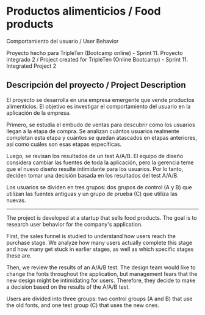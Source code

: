 # Productos alimenticios / Food products
Comportamiento del usuario / User Behavior

Proyecto hecho para TripleTen (Bootcamp online) - Sprint 11. Proyecto integrado 2 / Project created for TripleTen (Online Bootcamp) - Sprint 11. Integrated Project 2

## Descripción del proyecto / Project Description
El proyecto se desarrolla en una empresa emergente que vende productos alimenticios. El objetivo es investigar el comportamiento del usuario en la aplicación de la empresa.

Primero, se estudia el embudo de ventas para descubrir cómo los usuarios llegan a la etapa de compra. Se analizan cuántos usuarios realmente completan esta etapa y cuántos se quedan atascados en etapas anteriores, así como cuáles son esas etapas específicas.

Luego, se revisan los resultados de un test A/A/B. El equipo de diseño considera cambiar las fuentes de toda la aplicación, pero la gerencia teme que el nuevo diseño resulte intimidante para los usuarios. Por lo tanto, deciden tomar una decisión basada en los resultados del test A/A/B.

Los usuarios se dividen en tres grupos: dos grupos de control (A y B) que utilizan las fuentes antiguas y un grupo de prueba (C) que utiliza las nuevas.

---

The project is developed at a startup that sells food products. The goal is to research user behavior for the company's application.

First, the sales funnel is studied to understand how users reach the purchase stage. We analyze how many users actually complete this stage and how many get stuck in earlier stages, as well as which specific stages these are.

Then, we review the results of an A/A/B test. The design team would like to change the fonts throughout the application, but management fears that the new design might be intimidating for users. Therefore, they decide to make a decision based on the results of the A/A/B test.

Users are divided into three groups: two control groups (A and B) that use the old fonts, and one test group (C) that uses the new ones.
